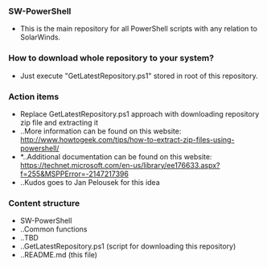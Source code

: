 ### SW-PowerShell
* This is the main repository for all PowerShell scripts with any relation to SolarWinds.

### How to download whole repository to your system?
* Just execute "GetLatestRepository.ps1" stored in root of this repository.

### Action items
* Replace GetLatestRepository.ps1 approach with downloading repository zip file and extracting it
* ..More information can be found on this website: http://www.howtogeek.com/tips/how-to-extract-zip-files-using-powershell/
* *..Additional documentation can be found on this website: https://technet.microsoft.com/en-us/library/ee176633.aspx?f=255&MSPPError=-2147217396
* ..Kudos goes to Jan Pelousek for this idea

### Content structure
* SW-PowerShell  
* ..Common functions  
* ..TBD  
* ..GetLatestRepository.ps1 (script for downloading this repository)  
* ..README.md (this file)  


